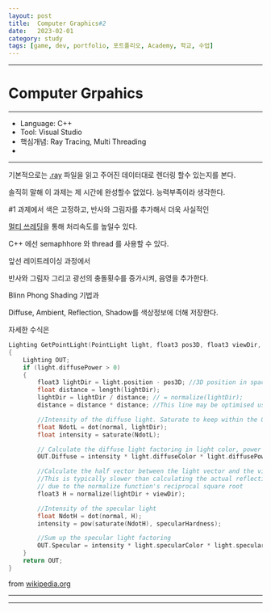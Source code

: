 ```yaml
---
layout: post
title:  Computer Graphics#2
date:   2023-02-01
category: study
tags: [game, dev, portfolio, 포트폴리오, Academy, 학교, 수업]
---
```



---

# Computer Grpahics

---

- Language: C++
- Tool: Visual Studio
- 핵심개념: Ray Tracing, Multi Threading
- 
---

기본적으로는 [.ray](https://paulbourke.net/dataformats/rayshade/) 파일을 읽고
주어진 데이터대로 렌더링 할수 있는지를 본다.

솔직히 말해 이 과제는 제 시간에 완성할수 없었다.
능력부족이라 생각한다.


#1 과제에서 색은 고정하고, 반사와 그림자를 추가해서 더욱 사실적인 

[멀티 쓰레딩](CS/C++.md)을 통해 처리속도를 높일수 있다.

C++ 에선 semaphhore 와 thread 를 사용할 수 있다.

앞선 레이트레이싱 과정에서 

반사와 그림자 그리고 광선의 충돌횟수를 증가시켜, 음영을 추가한다.

Blinn Phong Shading 기법과

Diffuse, Ambient, Reflection, Shadow를 색상정보에 더해 저장한다.

자세한 수식은

~~~cpp
Lighting GetPointLight(PointLight light, float3 pos3D, float3 viewDir, float3 normal)
{
	Lighting OUT;
	if (light.diffusePower > 0)
	{
		float3 lightDir = light.position - pos3D; //3D position in space of the surface
		float distance = length(lightDir);
		lightDir = lightDir / distance; // = normalize(lightDir);
		distance = distance * distance; //This line may be optimised using Inverse square root

		//Intensity of the diffuse light. Saturate to keep within the 0-1 range.
		float NdotL = dot(normal, lightDir);
		float intensity = saturate(NdotL);

		// Calculate the diffuse light factoring in light color, power and the attenuation
		OUT.Diffuse = intensity * light.diffuseColor * light.diffusePower / distance;

		//Calculate the half vector between the light vector and the view vector.
		//This is typically slower than calculating the actual reflection vector
		// due to the normalize function's reciprocal square root
		float3 H = normalize(lightDir + viewDir);

		//Intensity of the specular light
		float NdotH = dot(normal, H);
		intensity = pow(saturate(NdotH), specularHardness);

		//Sum up the specular light factoring
		OUT.Specular = intensity * light.specularColor * light.specularPower / distance; 
	}
	return OUT;
}
~~~
from [wikipedia.org](https://en.wikipedia.org/wiki/Blinn%E2%80%93Phong_reflection_model)




---

---
